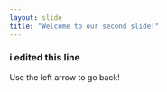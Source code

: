 ```yaml
---
layout: slide
title: "Welcome to our second slide!"
---
```

<h3>i edited this line </h3>
Use the left arrow to go back!
